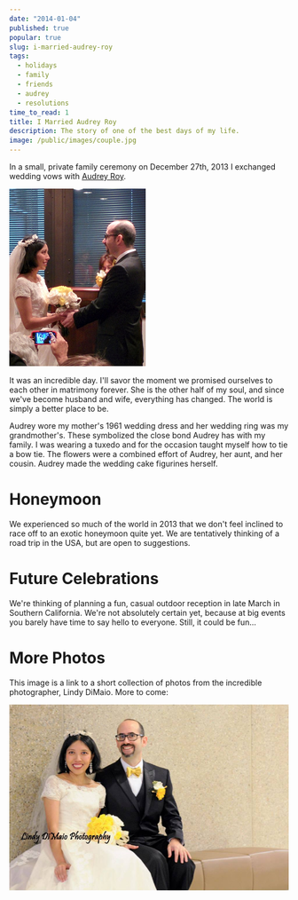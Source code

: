 ```yaml
---
date: "2014-01-04"
published: true
popular: true
slug: i-married-audrey-roy
tags:
  - holidays
  - family
  - friends
  - audrey
  - resolutions
time_to_read: 1
title: I Married Audrey Roy
description: The story of one of the best days of my life.
image: /public/images/couple.jpg
---
```


In a small, private family ceremony on December 27th, 2013 I exchanged
wedding vows with [Audrey Roy](https://audrey.feldroy.com).

![image](/public/images/vows.jpg)

It was an incredible day. I'll savor the moment we promised ourselves
to each other in matrimony forever. She is the other half of my soul,
and since we've become husband and wife, everything has changed. The
world is simply a better place to be.

Audrey wore my mother's 1961 wedding dress and her wedding ring was my
grandmother's. These symbolized the close bond Audrey has with my
family. I was wearing a tuxedo and for the occasion taught myself how to
tie a bow tie. The flowers were a combined effort of Audrey, her aunt,
and her cousin. Audrey made the wedding cake figurines herself.

# Honeymoon

We experienced so much of the world in 2013 that we don't feel inclined
to race off to an exotic honeymoon quite yet. We are tentatively
thinking of a road trip in the USA, but are open to suggestions.

# Future Celebrations

We're thinking of planning a fun, casual outdoor reception in late
March in Southern California. We're not absolutely certain yet, because
at big events you barely have time to say hello to everyone. Still, it
could be fun...

# More Photos

This image is a link to a short collection of photos from the incredible
photographer, Lindy DiMaio. More to come:

![Married couple sitting together](/public/images/couple.jpg)
